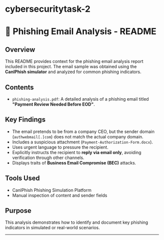 # cybersecuritytask-2
# 📧 Phishing Email Analysis - README

## Overview
This README provides context for the phishing email analysis report included in this project. The email sample was obtained using the **CanIPhish simulator** and analyzed for common phishing indicators.

## Contents
- `phishing-analysis.pdf`: A detailed analysis of a phishing email titled **"Payment Review Needed Before EOD"**.

## Key Findings
- The email pretends to be from a company CEO, but the sender domain (`authwebmail[.]com`) does not match the actual company domain.
- Includes a suspicious attachment (`Payment-Authorization-Form.docx`).
- Uses urgent language to pressure the recipient.
- Explicitly instructs the recipient to **reply via email only**, avoiding verification through other channels.
- Displays traits of **Business Email Compromise (BEC)** attacks.

## Tools Used
- CanIPhish Phishing Simulation Platform
- Manual inspection of content and sender fields

## Purpose
This analysis demonstrates how to identify and document key phishing indicators in simulated or real-world scenarios.

---


